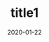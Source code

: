 ---
date: 2020-01-22
title: 'title1'
description: 'desc 1'
slug: 'slug1'
blogpost: true

draft: true
published: false
---